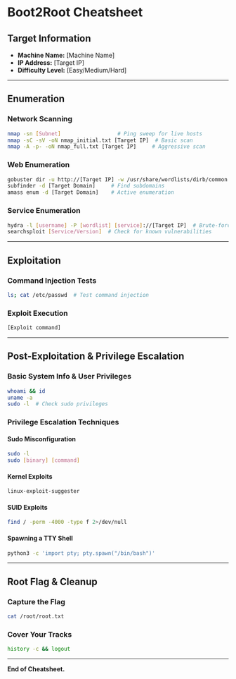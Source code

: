 # Boot2Root Cheatsheet

## **Target Information**
- **Machine Name:** [Machine Name]
- **IP Address:** [Target IP]
- **Difficulty Level:** [Easy/Medium/Hard]

---

## **Enumeration**
### **Network Scanning**
```bash
nmap -sn [Subnet]                  # Ping sweep for live hosts
nmap -sC -sV -oN nmap_initial.txt [Target IP]  # Basic scan
nmap -A -p- -oN nmap_full.txt [Target IP]     # Aggressive scan
```

### **Web Enumeration**
```bash
gobuster dir -u http://[Target IP] -w /usr/share/wordlists/dirb/common.txt -x .php,.txt,.html
subfinder -d [Target Domain]     # Find subdomains
amass enum -d [Target Domain]    # Active enumeration
```

### **Service Enumeration**
```bash
hydra -l [username] -P [wordlist] [service]://[Target IP]  # Brute-force login
searchsploit [Service/Version]  # Check for known vulnerabilities
```

---

## **Exploitation**
### **Command Injection Tests**
```bash
ls; cat /etc/passwd  # Test command injection
```

### **Exploit Execution**
```bash
[Exploit command]
```

---

## **Post-Exploitation & Privilege Escalation**
### **Basic System Info & User Privileges**
```bash
whoami && id
uname -a
sudo -l  # Check sudo privileges
```

### **Privilege Escalation Techniques**
#### **Sudo Misconfiguration**
```bash
sudo -l
sudo [binary] [command]
```
#### **Kernel Exploits**
```bash
linux-exploit-suggester
```
#### **SUID Exploits**
```bash
find / -perm -4000 -type f 2>/dev/null
```
#### **Spawning a TTY Shell**
```bash
python3 -c 'import pty; pty.spawn("/bin/bash")'
```

---

## **Root Flag & Cleanup**
### **Capture the Flag**
```bash
cat /root/root.txt
```

### **Cover Your Tracks**
```bash
history -c && logout
```

---

**End of Cheatsheet.**

